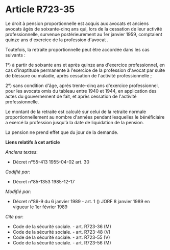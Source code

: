 # Article R723-35

Le droit à pension proportionnelle est acquis aux avocats et anciens avocats âgés de soixante-cinq ans qui, lors de la
cessation de leur activité professionnelle, survenue postérieurement au 1er janvier 1959, comptaient quinze ans d'exercice de
la profession d'avocat      . 

Toutefois, la retraite proportionnelle peut être accordée dans les cas suivants : 

1°) à partir de soixante ans et après quinze ans d'exercice professionnel, en cas d'inaptitude permanente à l'exercice de la
profession d'avocat par suite de blessure ou maladie, après cessation de l'activité professionnelle ; 

2°) sans condition d'âge, après trente-cinq ans d'exercice professionnel, pour les avocats omis du tableau entre 1940 et
1944, en application des actes du gouvernement de fait, et après cessation de l'activité professionnelle. 

Le montant de la retraite est calculé sur celui de la retraite normale proportionnellement au nombre d'années pendant
lesquelles le bénéficiaire a exercé la profession jusqu'à la date de liquidation de la pension. 

La pension ne prend effet que du jour de la demande.

**Liens relatifs à cet article**

_Anciens textes_:

  - Décret n°55-413 1955-04-02 art. 30

_Codifié par_:

  - Décret n°85-1353 1985-12-17

_Modifié par_:

  - Décret n°89-9 du 6 janvier 1989 - art. 1 () JORF 8 janvier 1989 en vigueur le 1er février 1989

_Cité par_:

  - Code de la sécurité sociale. - art. R723-36 (M)
  - Code de la sécurité sociale. - art. R723-48 (V)
  - Code de la sécurité sociale. - art. R723-55 (V)
  - Code de la sécurité sociale. - art. R723-56 (M)
